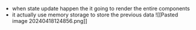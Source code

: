 - when state update happen the it going to  render    the entire components 
- it actually use memory storage to store the previous data
  ![[Pasted image 20240418124856.png]]
